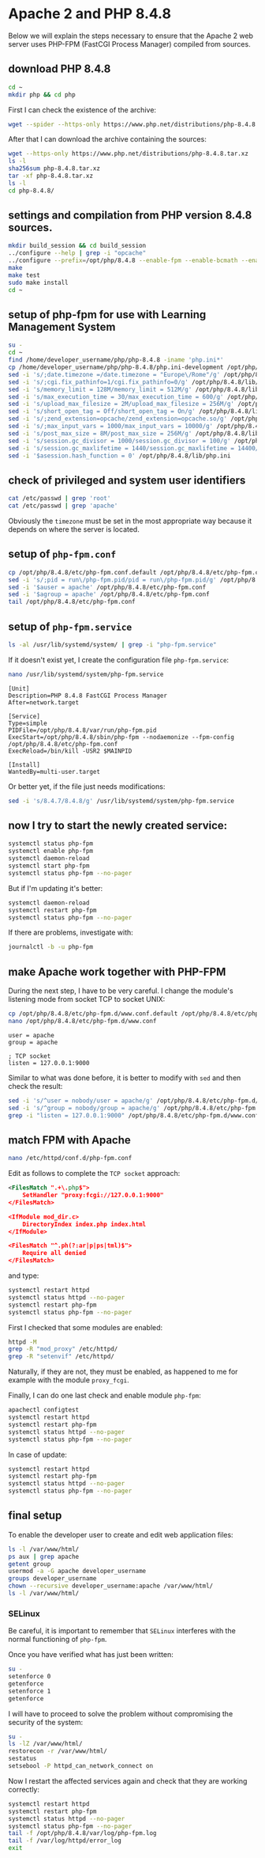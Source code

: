 # Apache 2 and PHP 8.4.8

Below we will explain the steps necessary to ensure that the Apache 2 web server uses PHP-FPM (FastCGI Process Manager) compiled from sources.

## download PHP 8.4.8

```bash
cd ~
mkdir php && cd php
```

First I can check the existence of the archive:

```bash
wget --spider --https-only https://www.php.net/distributions/php-8.4.8.tar.xz
```

After that I can download the archive containing the sources:

```bash
wget --https-only https://www.php.net/distributions/php-8.4.8.tar.xz
ls -l
sha256sum php-8.4.8.tar.xz
tar -xf php-8.4.8.tar.xz
ls -l
cd php-8.4.8/
```

## settings and compilation from PHP version 8.4.8 sources.

```bash
mkdir build_session && cd build_session
../configure --help | grep -i "opcache"
../configure --prefix=/opt/php/8.4.8 --enable-fpm --enable-bcmath --enable-ftp --with-openssl --disable-cgi --enable-mbstring --with-curl --with-mysqli --with-pdo-mysql --with-pgsql=/usr/pgsql-17/bin --with-pdo-pgsql=/usr/pgsql-17/bin --enable-intl --with-zlib --with-bz2 --enable-gd --with-jpeg --with-gettext --with-gmp --with-xsl --enable-zts --enable-gcov --enable-debug --with-ffi --with-zip --enable-pcntl --with-libxml --enable-soap --enable-exif --with-readline --with-libedit
make
make test
sudo make install
cd ~
```

## setup of php-fpm for use with Learning Management System

```bash
su -
cd ~
find /home/developer_username/php/php-8.4.8 -iname 'php.ini*'
cp /home/developer_username/php/php-8.4.8/php.ini-development /opt/php/8.4.8/lib/php.ini
sed -i 's/;date.timezone =/date.timezone = "Europe\/Rome"/g' /opt/php/8.4.8/lib/php.ini
sed -i 's/;cgi.fix_pathinfo=1/cgi.fix_pathinfo=0/g' /opt/php/8.4.8/lib/php.ini
sed -i 's/memory_limit = 128M/memory_limit = 512M/g' /opt/php/8.4.8/lib/php.ini
sed -i 's/max_execution_time = 30/max_execution_time = 600/g' /opt/php/8.4.8/lib/php.ini
sed -i 's/upload_max_filesize = 2M/upload_max_filesize = 256M/g' /opt/php/8.4.8/lib/php.ini
sed -i 's/short_open_tag = Off/short_open_tag = On/g' /opt/php/8.4.8/lib/php.ini
sed -i 's/;zend_extension=opcache/zend_extension=opcache.so/g' /opt/php/8.4.8/lib/php.ini
sed -i 's/;max_input_vars = 1000/max_input_vars = 10000/g' /opt/php/8.4.8/lib/php.ini
sed -i 's/post_max_size = 8M/post_max_size = 256M/g' /opt/php/8.4.8/lib/php.ini
sed -i 's/session.gc_divisor = 1000/session.gc_divisor = 100/g' /opt/php/8.4.8/lib/php.ini
sed -i 's/session.gc_maxlifetime = 1440/session.gc_maxlifetime = 14400/g' /opt/php/8.4.8/lib/php.ini
sed -i '$asession.hash_function = 0' /opt/php/8.4.8/lib/php.ini
```

## check of privileged and system user identifiers

```bash
cat /etc/passwd | grep 'root'
cat /etc/passwd | grep 'apache'
```

Obviously the `timezone` must be set in the most appropriate way because it depends on where the server is located.

## setup of `php-fpm.conf`

```bash
cp /opt/php/8.4.8/etc/php-fpm.conf.default /opt/php/8.4.8/etc/php-fpm.conf
sed -i 's/;pid = run\/php-fpm.pid/pid = run\/php-fpm.pid/g' /opt/php/8.4.8/etc/php-fpm.conf
sed -i '$auser = apache' /opt/php/8.4.8/etc/php-fpm.conf
sed -i '$agroup = apache' /opt/php/8.4.8/etc/php-fpm.conf
tail /opt/php/8.4.8/etc/php-fpm.conf
```

## setup of `php-fpm.service`

```bash
ls -al /usr/lib/systemd/system/ | grep -i "php-fpm.service"
```

If it doesn't exist yet, I create the configuration file `php-fpm.service`:

```bash
nano /usr/lib/systemd/system/php-fpm.service
```

```text
[Unit]
Description=PHP 8.4.8 FastCGI Process Manager
After=network.target

[Service]
Type=simple
PIDFile=/opt/php/8.4.8/var/run/php-fpm.pid
ExecStart=/opt/php/8.4.8/sbin/php-fpm --nodaemonize --fpm-config /opt/php/8.4.8/etc/php-fpm.conf
ExecReload=/bin/kill -USR2 $MAINPID

[Install]
WantedBy=multi-user.target
```

Or better yet, if the file just needs modifications:

```bash
sed -i 's/8.4.7/8.4.8/g' /usr/lib/systemd/system/php-fpm.service
```

## now I try to start the newly created service:

```bash
systemctl status php-fpm
systemctl enable php-fpm
systemctl daemon-reload
systemctl start php-fpm
systemctl status php-fpm --no-pager
```

But if I'm updating it's better:

```bash
systemctl daemon-reload
systemctl restart php-fpm
systemctl status php-fpm --no-pager
```

If there are problems, investigate with:

```bash
journalctl -b -u php-fpm
```

## make Apache work together with PHP-FPM

During the next step, I have to be very careful.
I change the module's listening mode from socket TCP to socket UNIX:

```bash
cp /opt/php/8.4.8/etc/php-fpm.d/www.conf.default /opt/php/8.4.8/etc/php-fpm.d/www.conf
nano /opt/php/8.4.8/etc/php-fpm.d/www.conf
```

```text
user = apache
group = apache

; TCP socket
listen = 127.0.0.1:9000
```

Similar to what was done before, it is better to modify with `sed` and then check the result:

```bash
sed -i 's/^user = nobody/user = apache/g' /opt/php/8.4.8/etc/php-fpm.d/www.conf
sed -i 's/^group = nobody/group = apache/g' /opt/php/8.4.8/etc/php-fpm.d/www.conf
grep -i "listen = 127.0.0.1:9000" /opt/php/8.4.8/etc/php-fpm.d/www.conf
```

## match FPM with Apache

```bash
nano /etc/httpd/conf.d/php-fpm.conf
```

Edit as follows to complete the `TCP socket` approach:

```xml
<FilesMatch ".+\.php$">
    SetHandler "proxy:fcgi://127.0.0.1:9000"
</FilesMatch>

<IfModule mod_dir.c>
    DirectoryIndex index.php index.html
</IfModule>

<FilesMatch "^.ph(?:ar|p|ps|tml)$">
    Require all denied
</FilesMatch>
```

and type:

```bash
systemctl restart httpd
systemctl status httpd --no-pager
systemctl restart php-fpm
systemctl status php-fpm --no-pager
```

First I checked that some modules are enabled:

```bash
httpd -M
grep -R "mod_proxy" /etc/httpd/
grep -R "setenvif" /etc/httpd/
```

Naturally, if they are not, they must be enabled, as happened to me for example with the module `proxy_fcgi`.

Finally, I can do one last check and enable module `php-fpm`:

```bash
apachectl configtest
systemctl restart httpd
systemctl restart php-fpm
systemctl status httpd --no-pager
systemctl status php-fpm --no-pager
```

In case of update:

```bash
systemctl restart httpd
systemctl restart php-fpm
systemctl status httpd --no-pager
systemctl status php-fpm --no-pager
```

## final setup

To enable the developer user to create and edit web application files:

```bash
ls -l /var/www/html/
ps aux | grep apache
getent group
usermod -a -G apache developer_username
groups developer_username
chown --recursive developer_username:apache /var/www/html/
ls -l /var/www/html/
```

### SELinux

Be careful, it is important to remember that `SELinux` interferes with the normal functioning of `php-fpm`.

Once you have verified what has just been written:

```bash
su -
setenforce 0
getenforce
setenforce 1
getenforce
```

I will have to proceed to solve the problem without compromising the security of the system:

```bash
su -
ls -lZ /var/www/html/
restorecon -r /var/www/html/
sestatus
setsebool -P httpd_can_network_connect on
```

Now I restart the affected services again and check that they are working correctly:

```bash
systemctl restart httpd
systemctl restart php-fpm
systemctl status httpd --no-pager
systemctl status php-fpm --no-pager
tail -f /opt/php/8.4.8/var/log/php-fpm.log
tail -f /var/log/httpd/error_log
exit
```
